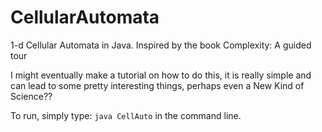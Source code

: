 CellularAutomata
================

1-d Cellular Automata in Java. Inspired by the book Complexity: A guided tour


I might eventually make a tutorial on how to do this, it is really simple and can lead to some pretty
interesting things, perhaps even a New Kind of Science?? 

To run, simply type: `java CellAuto` in the command line.
